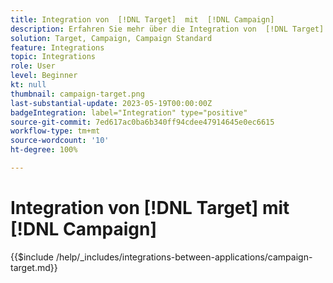 ```yaml
---
title: Integration von  [!DNL Target]  mit  [!DNL Campaign]
description: Erfahren Sie mehr über die Integration von  [!DNL Target]  mit  [!DNL Campaign].
solution: Target, Campaign, Campaign Standard
feature: Integrations
topic: Integrations
role: User
level: Beginner
kt: null
thumbnail: campaign-target.png
last-substantial-update: 2023-05-19T00:00:00Z
badgeIntegration: label="Integration" type="positive"
source-git-commit: 7ed617ac0ba6b340ff94cdee47914645e0ec6615
workflow-type: tm+mt
source-wordcount: '10'
ht-degree: 100%

---
```



# Integration von [!DNL Target] mit [!DNL Campaign]

{{$include /help/_includes/integrations-between-applications/campaign-target.md}}
